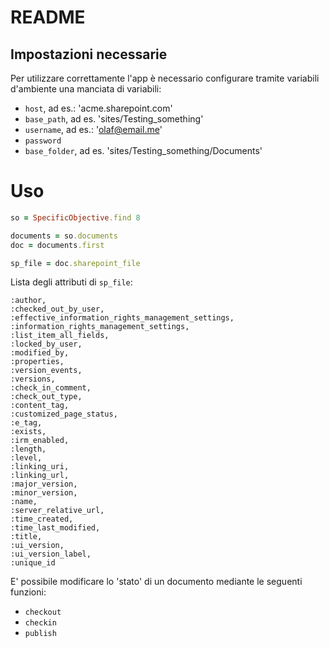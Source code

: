 # README

## Impostazioni necessarie

Per utilizzare correttamente l'app è necessario configurare tramite variabili d'ambiente
una manciata di variabili:
- `host`, ad es.: 'acme.sharepoint.com'
- `base_path`, ad es. 'sites/Testing_something'
- `username`, ad es.: 'olaf@email.me'
- `password`
- `base_folder`, ad es. 'sites/Testing_something/Documents'


# Uso

```ruby
so = SpecificObjective.find 8

documents = so.documents
doc = documents.first

sp_file = doc.sharepoint_file
```

Lista degli attributi di `sp_file`:
```
:author,
:checked_out_by_user,
:effective_information_rights_management_settings,
:information_rights_management_settings,
:list_item_all_fields,
:locked_by_user,
:modified_by,
:properties,
:version_events,
:versions,
:check_in_comment,
:check_out_type,
:content_tag,
:customized_page_status,
:e_tag,
:exists,
:irm_enabled,
:length,
:level,
:linking_uri,
:linking_url,
:major_version,
:minor_version,
:name,
:server_relative_url,
:time_created,
:time_last_modified,
:title,
:ui_version,
:ui_version_label,
:unique_id
```


E' possibile modificare lo 'stato' di un documento mediante le seguenti funzioni:
- `checkout`
- `checkin`
- `publish`
